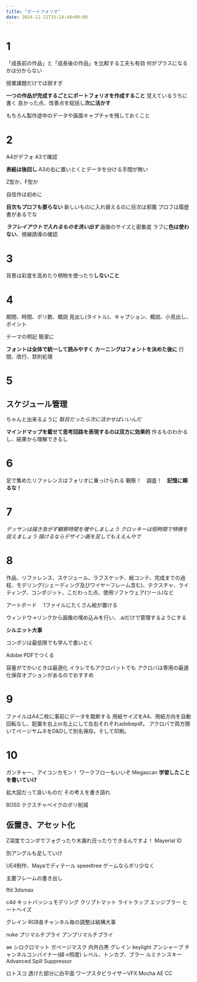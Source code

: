 ```yaml
---
title: "ポートフォリオ"
date: 2024-12-21T15:24:48+09:00
---
```

# 1

「成長前の作品」と「成長後の作品」を比較する工夫も有効
何がプラスになるかは分からない

授業課題だけでは弱すぎ

**一つの作品が完成するごとにポートフォリオを作成すること**
覚えているうちに書く
良かった点、改善点を総括し**次に活かす**

もちろん製作途中のデータや画面キャプチャを残しておくこと


# 2

A4がデフォ
A3で確認

**表紙は後回し**
A3の右に置いとくとデータを分ける手間が無い

Z型か、F型か

自信作は初めに

**目次もプロフも要らない**
新しいものに入れ替えるのに目次は邪魔
プロフは履歴書があるでな

***ラフレイアウトで入れるものを洗い出す***
画像のサイズと密集度
ラフに**色は使わない**、視線誘導の確認


# 3
背景は彩度を高めたり柄物を使ったり**しないこと**


# 4
期間、時間、ポリ数、概説
見出し(タイトル)、キャプション、概説、小見出し、ポイント

テーマの明記
簡潔に

**フォントは全体で統一して読みやすく**
**カーニングはフォントを決めた後に**
行間、改行、禁則処理


# 5

## スケジュール管理
ちゃんと出来るように
*駄目だったら次に活かせばいいんだ*

**マインドマップを載せて思考回路を表現するのは双方に効果的**
作るものわかるし、結果から理解できるし


# 6
足で集めたリファレンスはフォリオに乗っけられる
観察！　調査！　**記憶に頼るな！**


# 7
*デッサンは描き急がず観察時間を増やしましょう*
*クロッキーは短時間で特徴を捉えましょう*
*描けるならデザイン画を足してもええんやで*


# 8
作品、リファレンス、スケジュール、ラフスケッチ、絵コンテ、完成までの過程、モデリング(シェーディング及びワイヤーフレーム含む)、テクスチャ、ライティング、コンポジット、こだわった点、使用ソフトウェア(ツール)など

アートボード
　1ファイルにたくさん絵が置ける

ウィンドウ→リンクから画像の埋め込みを行い、.aiだけで管理するようにする

**シルエット大事**

コンポジは最低限でも学んで書いとく

Adobe PDFでつくる

容量がでかいときは最適化
イラレでもアクロバットでも
アクロバは専用の最適化保存オプションがあるのでおすすめ


# 9
ファイルはA4二枚に事前にデータを裁断する
用紙サイズをA4、用紙方向を自動回転なし、配置を右上or左上にして左右それぞれadobepdf。
アクロバで両方開いてページサムネをD&Dして別名保存。そして印刷。


# 10
ガンチャー、アイコンカモン！
ワークフローもいいぞ
Megascan
**学習したことを書いていけ**

拡大図だって良いものだ
その考えを書き語れ

BOSS
テクスチャベイクのポリ削減

## 仮置き、アセット化
Z深度でコンポでフォグったり木漏れ日ったりできるんですよ！
Mayerial ID

別アングルも足していけ

UE4制作、Mayaでディテール
speedtree
ゲームならポリ少なく

主要フレームの書き出し

ffd 3dsmax

c4d
キットバッシュモデリング
クリプトマット
ライトラップ
エッジブラー
ヒートヘイズ

グレイン
RGB各チャンネル毎の調整は結構大事

nuke
プリマルチプライ
アンプリマルチプライ

ae
シロクロマット
ガベージマスク
内外白黒
グレイン
keylight
アンシャープ
チャンネルコンバイナー(緑→照度)
レベル、トンカブ、ブラー
ルミナンスキー
Advanced Spill Suppressor

ロトスコ
透けた部分に白平面
ワープスタビライザーVFX
Mocha AE CC
